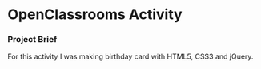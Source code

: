 # OpenClassrooms Activity

### Project Brief

For this activity I was making birthday card with HTML5, CSS3 and jQuery.


